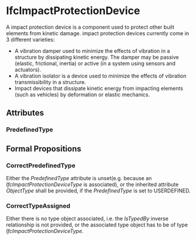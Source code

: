 # IfcImpactProtectionDevice

A impact protection device is a component used to protect other built elements from kinetic damage. impact protection devices currently come in 3 different varieties:
* A vibration damper used to minimize the effects of vibration in a structure by dissipating kinetic energy. The damper may be passive (elastic, frictional, inertia) or active (in a system using sensors and actuators).
* A vibration isolator is a device used to minimize the effects of vibration transmissibility in a structure.
* Impact devices that dissipate kinetic energy from impacting elements (such as vehicles) by deformation or elastic mechanics.

## Attributes

### PredefinedType


## Formal Propositions

### CorrectPredefinedType
Either the _PredefinedType_ attribute is unset(e.g. because an _IfcImpactProtectionDeviceType_ is associated), or the inherited attribute _ObjectType_ shall be provided, if the _PredefinedType_ is set to USERDEFINED.

### CorrectTypeAssigned
Either there is no type object associated, i.e. the _IsTypedBy_ inverse relationship is not provided, or the associated type object has to be of type _IfcImpactProtectionDeviceType_.
